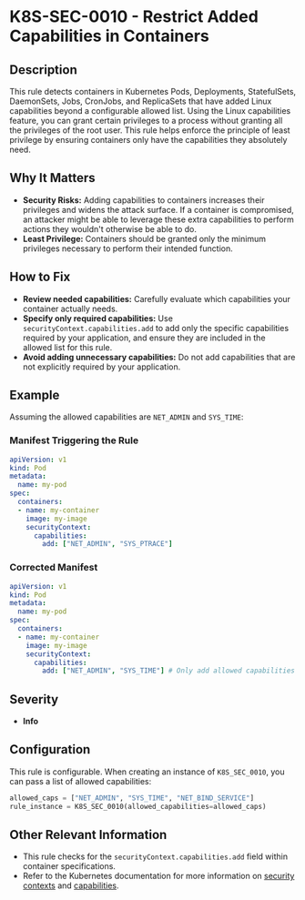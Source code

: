 # K8S-SEC-0010 - Restrict Added Capabilities in Containers

## Description

This rule detects containers in Kubernetes Pods, Deployments, StatefulSets, DaemonSets, Jobs, CronJobs, and ReplicaSets that have added Linux capabilities beyond a configurable allowed list. Using the Linux capabilities feature, you can grant certain privileges to a process without granting all the privileges of the root user. This rule helps enforce the principle of least privilege by ensuring containers only have the capabilities they absolutely need.

## Why It Matters

-   **Security Risks:** Adding capabilities to containers increases their privileges and widens the attack surface. If a container is compromised, an attacker might be able to leverage these extra capabilities to perform actions they wouldn't otherwise be able to do.
-   **Least Privilege:** Containers should be granted only the minimum privileges necessary to perform their intended function.

## How to Fix

-   **Review needed capabilities:** Carefully evaluate which capabilities your container actually needs.
-   **Specify only required capabilities:**  Use `securityContext.capabilities.add` to add only the specific capabilities required by your application, and ensure they are included in the allowed list for this rule.
-   **Avoid adding unnecessary capabilities:** Do not add capabilities that are not explicitly required by your application.

## Example

Assuming the allowed capabilities are `NET_ADMIN` and `SYS_TIME`:

### Manifest Triggering the Rule

```yaml
apiVersion: v1
kind: Pod
metadata:
  name: my-pod
spec:
  containers:
  - name: my-container
    image: my-image
    securityContext:
      capabilities:
        add: ["NET_ADMIN", "SYS_PTRACE"]
```

### Corrected Manifest

```yaml
apiVersion: v1
kind: Pod
metadata:
  name: my-pod
spec:
  containers:
  - name: my-container
    image: my-image
    securityContext:
      capabilities:
        add: ["NET_ADMIN", "SYS_TIME"] # Only add allowed capabilities
```

## Severity

  - **Info**

## Configuration

This rule is configurable. When creating an instance of `K8S_SEC_0010`, you can pass a list of allowed capabilities:

```python
allowed_caps = ["NET_ADMIN", "SYS_TIME", "NET_BIND_SERVICE"]
rule_instance = K8S_SEC_0010(allowed_capabilities=allowed_caps)
```

## Other Relevant Information

-   This rule checks for the `securityContext.capabilities.add` field within container specifications.
-   Refer to the Kubernetes documentation for more information on [security contexts](https://kubernetes.io/docs/tasks/configure-pod-container/security-context/) and [capabilities](https://kubernetes.io/docs/tasks/configure-pod-container/security-context/#set-capabilities-for-a-container).
